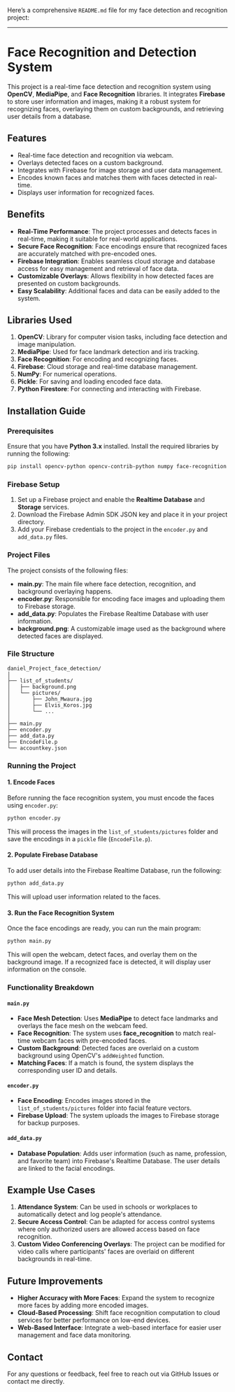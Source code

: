 ﻿Here’s a comprehensive `README.md` file for my face detection and recognition project:

---

# Face Recognition and Detection System

This project is a real-time face detection and recognition system using **OpenCV**, **MediaPipe**, and **Face Recognition** libraries. It integrates **Firebase** to store user information and images, making it a robust system for recognizing faces, overlaying them on custom backgrounds, and retrieving user details from a database.

## Features
- Real-time face detection and recognition via webcam.
- Overlays detected faces on a custom background.
- Integrates with Firebase for image storage and user data management.
- Encodes known faces and matches them with faces detected in real-time.
- Displays user information for recognized faces.

## Benefits
- **Real-Time Performance**: The project processes and detects faces in real-time, making it suitable for real-world applications.
- **Secure Face Recognition**: Face encodings ensure that recognized faces are accurately matched with pre-encoded ones.
- **Firebase Integration**: Enables seamless cloud storage and database access for easy management and retrieval of face data.
- **Customizable Overlays**: Allows flexibility in how detected faces are presented on custom backgrounds.
- **Easy Scalability**: Additional faces and data can be easily added to the system.

## Libraries Used
1. **OpenCV**: Library for computer vision tasks, including face detection and image manipulation.
2. **MediaPipe**: Used for face landmark detection and iris tracking.
3. **Face Recognition**: For encoding and recognizing faces.
4. **Firebase**: Cloud storage and real-time database management.
5. **NumPy**: For numerical operations.
6. **Pickle**: For saving and loading encoded face data.
7. **Python Firestore**: For connecting and interacting with Firebase.

## Installation Guide

### Prerequisites
Ensure that you have **Python 3.x** installed. Install the required libraries by running the following:

```bash
pip install opencv-python opencv-contrib-python numpy face-recognition mediapipe firebase-admin
```

### Firebase Setup
1. Set up a Firebase project and enable the **Realtime Database** and **Storage** services.
2. Download the Firebase Admin SDK JSON key and place it in your project directory.
3. Add your Firebase credentials to the project in the `encoder.py` and `add_data.py` files.

### Project Files
The project consists of the following files:

- **main.py**: The main file where face detection, recognition, and background overlaying happens.
- **encoder.py**: Responsible for encoding face images and uploading them to Firebase storage.
- **add_data.py**: Populates the Firebase Realtime Database with user information.
- **background.png**: A customizable image used as the background where detected faces are displayed.

### File Structure

```
daniel_Project_face_detection/
│
├── list_of_students/
│   ├── background.png
│   └── pictures/
│       ├── John_Mwaura.jpg
│       ├── Elvis_Koros.jpg
│       └── ...
│
├── main.py
├── encoder.py
├── add_data.py
├── EncodeFile.p
└── accountkey.json
```

### Running the Project

#### 1. Encode Faces
Before running the face recognition system, you must encode the faces using `encoder.py`:

```bash
python encoder.py
```
This will process the images in the `list_of_students/pictures` folder and save the encodings in a `pickle` file (`EncodeFile.p`).

#### 2. Populate Firebase Database
To add user details into the Firebase Realtime Database, run the following:

```bash
python add_data.py
```
This will upload user information related to the faces.

#### 3. Run the Face Recognition System
Once the face encodings are ready, you can run the main program:

```bash
python main.py
```
This will open the webcam, detect faces, and overlay them on the background image. If a recognized face is detected, it will display user information on the console.

### Functionality Breakdown

#### `main.py`
- **Face Mesh Detection**: Uses **MediaPipe** to detect face landmarks and overlays the face mesh on the webcam feed.
- **Face Recognition**: The system uses **face_recognition** to match real-time webcam faces with pre-encoded faces.
- **Custom Background**: Detected faces are overlaid on a custom background using OpenCV's `addWeighted` function.
- **Matching Faces**: If a match is found, the system displays the corresponding user ID and details.

#### `encoder.py`
- **Face Encoding**: Encodes images stored in the `list_of_students/pictures` folder into facial feature vectors.
- **Firebase Upload**: The system uploads the images to Firebase storage for backup purposes.

#### `add_data.py`
- **Database Population**: Adds user information (such as name, profession, and favorite team) into Firebase's Realtime Database. The user details are linked to the facial encodings.

## Example Use Cases
1. **Attendance System**: Can be used in schools or workplaces to automatically detect and log people's attendance.
2. **Secure Access Control**: Can be adapted for access control systems where only authorized users are allowed access based on face recognition.
3. **Custom Video Conferencing Overlays**: The project can be modified for video calls where participants' faces are overlaid on different backgrounds in real-time.

## Future Improvements
- **Higher Accuracy with More Faces**: Expand the system to recognize more faces by adding more encoded images.
- **Cloud-Based Processing**: Shift face recognition computation to cloud services for better performance on low-end devices.
- **Web-Based Interface**: Integrate a web-based interface for easier user management and face data monitoring.

## Contact
For any questions or feedback, feel free to reach out via GitHub Issues or contact me directly.
